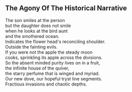 The Agony Of The Historical Narrative
-------------------------------------
The son smiles at the person  
but the daughter does not smile  
when he looks at the bird aunt  
and the smothered ocean.  
Indicates the flower head's reconciling shoulder.  
Outside the fainting evils.  
If you were not the apple the steady moon  
cooks, sprinkling its apple across the divisions.  
So the absent minded purity lives on in a fruit,  
the infinite house of the quiver,  
the starry perfume that is winged and myriad.  
Our new dove, our hopeful tryst line segments.  
Fractious invasions and chaotic depths.  

